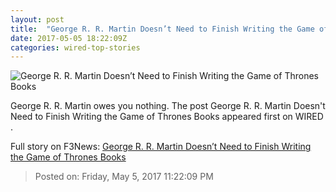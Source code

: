 ```yaml
---
layout: post
title:  "George R. R. Martin Doesn’t Need to Finish Writing the Game of Thrones Books"
date: 2017-05-05 18:22:09Z
categories: wired-top-stories
---
```


![George R. R. Martin Doesn’t Need to Finish Writing the Game of Thrones Books](https://www.wired.com/wp-content/uploads/2017/05/George-R.R.Martin_HP-187707819-1200x630-e1494017355479.jpg)

George R. R. Martin owes you nothing. The post George R. R. Martin Doesn't Need to Finish Writing the Game of Thrones Books appeared first on WIRED .


Full story on F3News: [George R. R. Martin Doesn’t Need to Finish Writing the Game of Thrones Books](http://www.f3nws.com/n/PXvyKF)

> Posted on: Friday, May 5, 2017 11:22:09 PM
